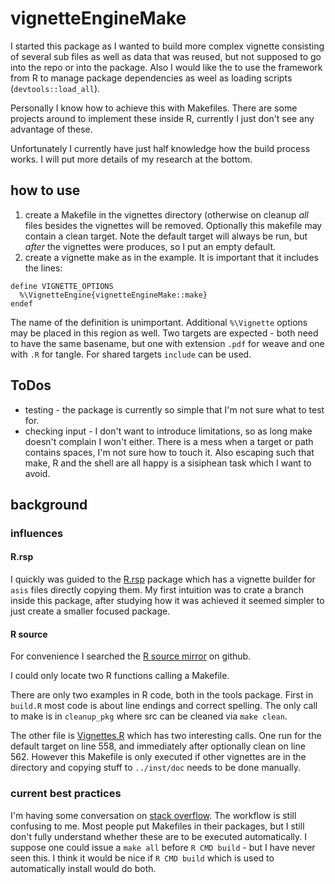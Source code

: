 # vignetteEngineMake

I started this package as I wanted to build more complex
vignette consisting of several sub files as well as data
that was reused, but not supposed to go into the repo or
into the package.  Also I would like the to use the
framework from R to manage package dependencies as weel as
loading scripts (`devtools::load_all`).

Personally I know how to achieve this with Makefiles.  There
are some projects around to implement these inside R,
currently I just don't see any advantage of these.

Unfortunately I currently have just  half knowledge  how the
build process works.  I will put more details of my research
at the bottom.

## how to use

1. create a Makefile in the vignettes directory (otherwise
   on cleanup _all_ files besides the vignettes will be
   removed.  Optionally this makefile may contain a clean
   target.  Note the default target will always be run, but
   _after_ the vignettes were produces,  so I put an empty
   default.
2. create a vignette make as in the example.  It is
   important that it includes the lines:
```
define VIGNETTE_OPTIONS
  %\VignetteEngine{vignetteEngineMake::make}
endef
```

The name of the definition is unimportant.  Additional
`%\Vignette` options may be placed in this region as
well.  Two targets are expected - both need to have the
same basename, but one with extension `.pdf` for weave
and one with `.R` for tangle.  For shared targets
`include` can be used.


## ToDos

- testing - the package is currently so simple that I'm not
    sure what to test for.
- checking input - I don't want to introduce limitations, so
    as long make doesn't complain I won't either.  There is
    a mess when a target or path contains spaces,  I'm not
    sure how to touch it.  Also escaping such that make, R and
    the shell are all happy is a sisiphean task which I want
    to avoid.

## background

### influences

#### R.rsp

I quickly was guided to the [R.rsp] package which has a
vignette builder for `asis` files directly copying them.  My
first intuition was to crate a branch inside this package,
after studying how it was achieved it seemed simpler to
just create a smaller focused package.

#### R source 

For convenience I searched the [R source mirror] on github.

I could only locate two R functions calling a Makefile.

There are only two examples in R code, both in the tools
package.  First in `build.R`  most code is about line
endings and correct spelling.  The only call to make is in
`cleanup_pkg` where src can be cleaned via `make clean`. 

The other file is [Vignettes.R] which has two interesting
calls.  One run for the default target on line 558, and
immediately after optionally clean on line 562.  However
this Makefile is only executed if other vignettes are in the
directory and copying stuff to `../inst/doc` needs to be
done manually.

### current best practices

I'm having some conversation on [stack overflow][sodiss].
The workflow is still confusing to me.  Most people put
Makefiles in their packages, but I still don't fully
understand whether these are to be executed automatically.
I suppose one could issue a `make all` before `R CMD build` - but I have never seen this.  I think it would be nice if `R CMD build` which is used to automatically install would do both.

[R.rsp]:https://cran.r-project.org/web/packages/R.rsp/index.html
[sodiss]: https://stackoverflow.com/questions/46741739/how-to-use-makefiles-with-r-cmd-build
[Vignettes.R]: https://github.com/wch/r-source/blob/trunk/src/library/tools/R/Vignettes.R
[R source mirror]: https://github.com/wch/r-source
